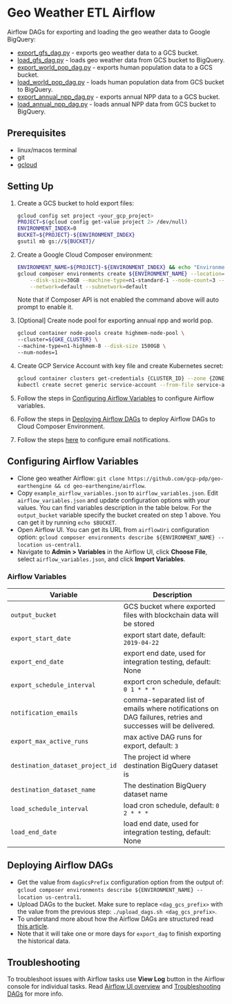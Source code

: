 # Geo Weather ETL Airflow

Airflow DAGs for exporting and loading the geo weather data to Google BigQuery:

- [export_gfs_dag.py](dags/export_gfs_dag.py) - exports geo weather data to a GCS bucket.
- [load_gfs_dag.py](dags/load_gfs_dag.py) - loads geo weather data from GCS bucket to BigQuery.
- [export_world_pop_dag.py](dags/export_world_pop_dag.py) - exports human population data to a GCS bucket.
- [load_world_pop_dag.py](dags/load_gfs_dag.py) - loads human population data from GCS bucket to BigQuery.
- [export_annual_npp_dag.py](dags/export_annual_npp_dag.py) - exports annual NPP data to a GCS bucket.
- [load_annual_npp_dag.py](dags/load_annual_npp_dag.py) - loads annual NPP data from GCS bucket to BigQuery.

## Prerequisites

* linux/macos terminal 
* git
* [gcloud](https://cloud.google.com/sdk/install)

## Setting Up

1. Create a GCS bucket to hold export files:

    ```bash
    gcloud config set project <your_gcp_project>
    PROJECT=$(gcloud config get-value project 2> /dev/null)
    ENVIRONMENT_INDEX=0
    BUCKET=${PROJECT}-${ENVIRONMENT_INDEX}
    gsutil mb gs://${BUCKET}/
    ```

2. Create a Google Cloud Composer environment:

    ```bash
    ENVIRONMENT_NAME=${PROJECT}-${ENVIRONMENT_INDEX} && echo "Environment name is ${ENVIRONMENT_NAME}"
    gcloud composer environments create ${ENVIRONMENT_NAME} --location=us-central1 --zone=us-central1-a \
        --disk-size=30GB --machine-type=n1-standard-1 --node-count=3 --python-version=3 --image-version=composer-1.16.5-airflow-1.10.14 \
        --network=default --subnetwork=default    
    ```
   
    Note that if Composer API is not enabled the command above will auto prompt to enable it.
   
3. [Optional] Create node pool for exporting annual npp and world pop.
   
    ```bash
    gcloud container node-pools create highmem-node-pool \
    --cluster=${GKE_CLUSTER} \
    --machine-type=n1-highmem-8 --disk-size 1500GB \
    --num-nodes=1
    ```
   
4. Create GCP Service Account with key file and create Kubernetes secret:
    ```bash
    gcloud container clusters get-credentials {CLUSTER_ID} --zone {ZONE} --project ${PROJECT}
    kubectl create secret generic service-account --from-file service-account.json={SERVICE_ACCOUNT_KEY.json} 
    ```

5. Follow the steps in [Configuring Airflow Variables](#configuring-airflow-variables) to configure Airflow variables.
    
6. Follow the steps in [Deploying Airflow DAGs](#deploying-airflow-dags) 
to deploy Airflow DAGs to Cloud Composer Environment.
 
7. Follow the steps [here](https://cloud.google.com/composer/docs/how-to/managing/creating#notification) 
to configure email notifications.

## Configuring Airflow Variables

- Clone geo weather Airflow: `git clone https://github.com/gcp-pdp/geo-earthengine && cd geo-earthengine/airflow`.
- Copy `example_airflow_variables.json` to `airflow_variables.json`. 
  Edit `airflow_variables.json` and update configuration options with your values. 
  You can find variables description in the table below. For the `output_bucket` variable 
  specify the bucket created on step 1 above. You can get it by running `echo $BUCKET`.
- Open Airflow UI. You can get its URL from `airflowUri` configuration option: 
  `gcloud composer environments describe ${ENVIRONMENT_NAME} --location us-central1`.
- Navigate to **Admin > Variables** in the Airflow UI, click **Choose File**, select `airflow_variables.json`, 
  and click **Import Variables**.
  
### Airflow Variables

| Variable | Description |
|---|---|
| `output_bucket` | GCS bucket where exported files with blockchain data will be stored |
| `export_start_date` | export start date, default: `2019-04-22` |
| `export_end_date` | export end date, used for integration testing, default: None |
| `export_schedule_interval` | export cron schedule, default: `0 1 * * *` |
| `notification_emails` | comma-separated list of emails where notifications on DAG failures, retries and successes will be delivered. |
| `export_max_active_runs` | max active DAG runs for export, default: `3` |
| `destination_dataset_project_id` | The project id where destination BigQuery dataset is |
| `destination_dataset_name` | The destination BigQuery dataset name |
| `load_schedule_interval` | load cron schedule, default: `0 2 * * *` |
| `load_end_date` | load end date, used for integration testing, default: None |
  
## Deploying Airflow DAGs

- Get the value from `dagGcsPrefix` configuration option from the output of:
  `gcloud composer environments describe ${ENVIRONMENT_NAME} --location us-central1`.
- Upload DAGs to the bucket. Make sure to replace `<dag_gcs_prefix>` with the value from the previous step:
  `./upload_dags.sh <dag_gcs_prefix>`.
- To understand more about how the Airflow DAGs are structured 
  read [this article](https://cloud.google.com/blog/products/data-analytics/ethereum-bigquery-how-we-built-dataset).
- Note that it will take one or more days for `export_dag` to finish exporting the historical data.

## Troubleshooting

To troubleshoot issues with Airflow tasks use **View Log** button in the Airflow console for individual tasks.
Read [Airflow UI overview](https://airflow.apache.org/docs/stable/ui.html) and 
[Troubleshooting DAGs](https://cloud.google.com/composer/docs/how-to/using/troubleshooting-dags) for more info. 
